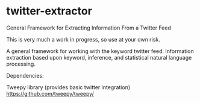 twitter-extractor
=================

General Framework for Extracting Information From a Twitter Feed


This is very much a work in progress, so use at your own risk.


A general framework for working with the keyword twitter feed.  Information extraction based upon keyword, inference, and statistical natural language processing.


Dependencies:

Tweepy library (provides basic twitter integration) https://github.com/tweepy/tweepy/